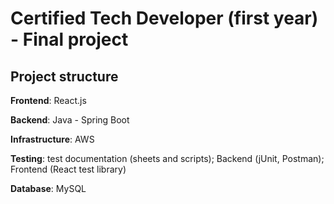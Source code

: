 # Certified Tech Developer (first year) - Final project

## Project structure

**Frontend**:  React.js

**Backend**: Java - Spring Boot

**Infrastructure**: AWS

**Testing**: test documentation (sheets and scripts); Backend (jUnit, Postman); Frontend (React test library)

**Database**: MySQL
